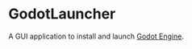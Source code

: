 # GodotLauncher

A GUI application to install and launch [Godot Engine](https://godotengine.org/). 
